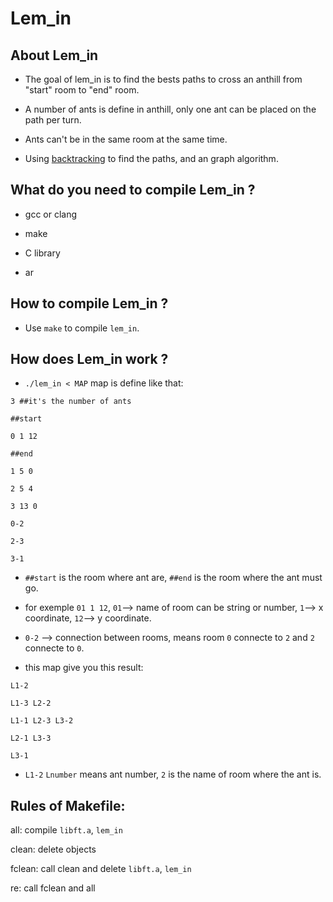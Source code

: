 # Lem_in

## About Lem_in

* The goal of lem_in is to find the bests paths to cross an anthill from "start" room to "end" room.

* A number of ants is define in anthill, only one ant can be placed on the path per turn.

* Ants can't be in the same room at the same time.

* Using [backtracking](https://en.m.wikipedia.org/wiki/Backtracking) to find the paths, and an graph algorithm.

## What do you need to compile Lem_in ?

* gcc or clang

* make

* C library

* ar

## How to compile Lem_in ?

* Use `make` to compile `lem_in`.

## How does Lem_in work ?

* `./lem_in < MAP` map is define like that:
```
3 ##it's the number of ants

##start

0 1 12

##end

1 5 0

2 5 4

3 13 0

0-2

2-3

3-1
```
- `##start` is the room where ant are, `##end` is the room where the ant must go.

- for exemple `01 1 12`, `01`--> name of room can be string or number, `1`--> x coordinate, `12`--> y coordinate.

- `0-2` --> connection between rooms, means room `0` connecte to `2` and `2` connecte to `0`.

- this map give you this result:

```
L1-2

L1-3 L2-2

L1-1 L2-3 L3-2

L2-1 L3-3

L3-1

```
- `L1-2` `Lnumber` means ant number, `2` is the name of room where the ant is. 


## Rules of Makefile:

all: compile `libft.a`, `lem_in`

clean: delete objects

fclean: call clean and delete `libft.a`, `lem_in`

re: call fclean and all
